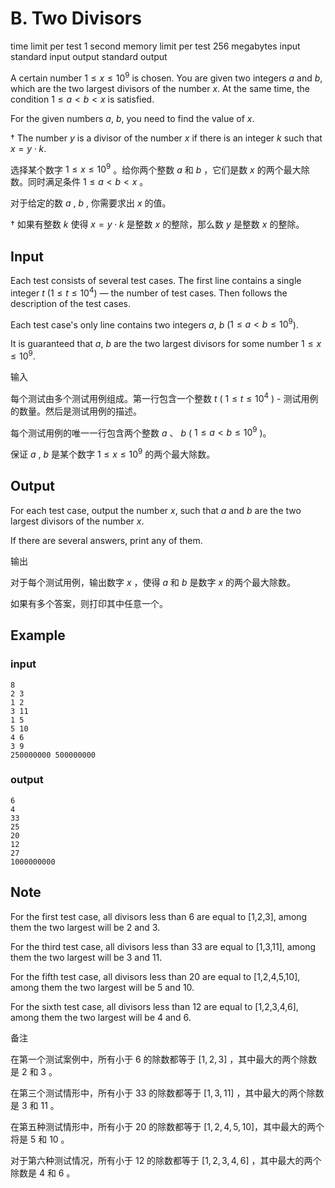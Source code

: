 # B. Two Divisors

time limit per test
1 second
memory limit per test
256 megabytes
input
standard input
output
standard output

A certain number $1 \leq x \leq 10^9$ is chosen. You are given two integers $a$ and $b$, which are the two largest divisors of the number $x$. At the same time, the condition $1 \leq a < b < x$ is satisfied.

For the given numbers $a$, $b$, you need to find the value of $x$.

† The number $y$ is a divisor of the number $x$ if there is an integer $k$ such that $x = y \cdot k$.

选择某个数字 $1 \leq x \leq 10^9$ 。给你两个整数 $a$ 和 $b$ ，它们是数 $x$ 的两个最大除数。同时满足条件 $1 \leq a < b < x$ 。

对于给定的数 $a$ , $b$ , 你需要求出 $x$ 的值。

† 如果有整数 $k$ 使得 $x = y \cdot k$ 是整数 $x$ 的整除，那么数 $y$ 是整数 $x$ 的整除。

## Input

Each test consists of several test cases. The first line contains a single integer $t$ ($1 \leq t \leq 10^4$) — the number of test cases. Then follows the description of the test cases.

Each test case's only line contains two integers $a$, $b$ ($1 \leq a < b \leq 10^9$).

It is guaranteed that $a$, $b$ are the two largest divisors for some number $1 \leq x \leq 10^9$.

输入

每个测试由多个测试用例组成。第一行包含一个整数 $t$ ( $1 \leq t \leq 10^4$ ) - 测试用例的数量。然后是测试用例的描述。

每个测试用例的唯一一行包含两个整数 $a$ 、 $b$ ( $1 \leq a < b \leq 10^9$ )。

保证 $a$ , $b$ 是某个数字 $1 \leq x \leq 10^9$ 的两个最大除数。

## Output

For each test case, output the number $x$, such that $a$ and $b$ are the two largest divisors of the number $x$.

If there are several answers, print any of them.

输出

对于每个测试用例，输出数字 $x$ ，使得 $a$ 和 $b$ 是数字 $x$ 的两个最大除数。

如果有多个答案，则打印其中任意一个。

## Example

### input

```
8
2 3
1 2
3 11
1 5
5 10
4 6
3 9
250000000 500000000
```

### output

```
6
4
33
25
20
12
27
1000000000
```

## Note

For the first test case, all divisors less than 6 are equal to [1,2,3], among them the two largest will be 2 and 3.

For the third test case, all divisors less than 33 are equal to [1,3,11], among them the two largest will be 3 and 11.

For the fifth test case, all divisors less than 20 are equal to [1,2,4,5,10], among them the two largest will be 5 and 10.

For the sixth test case, all divisors less than 12 are equal to [1,2,3,4,6], among them the two largest will be 4 and 6.

备注

在第一个测试案例中，所有小于 $6$ 的除数都等于 $[1, 2, 3]$ ，其中最大的两个除数是 $2$ 和 $3$ 。

在第三个测试情形中，所有小于 $33$ 的除数都等于 $[1, 3, 11]$ ，其中最大的两个除数是 $3$ 和 $11$ 。

在第五种测试情形中，所有小于 $20$ 的除数都等于 $[1,2,4,5,10]$，其中最大的两个将是 $5$ 和 $10$ 。

对于第六种测试情况，所有小于 $12$ 的除数都等于 $[1, 2, 3, 4, 6]$ ，其中最大的两个除数是 $4$ 和 $6$ 。